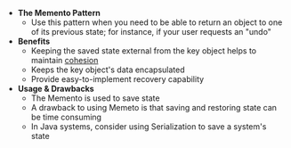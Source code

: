 - **The Memento Pattern**
  - Use this pattern when you need to be able to return an object to one of its previous state; for instance, if your user requests an "undo"
- **Benefits**
  - Keeping the saved state external from the key object helps to maintain [cohesion](../ch9/ch9.md)
  - Keeps the key object's data encapsulated
  - Provide easy-to-implement recovery capability
- **Usage & Drawbacks**
  - The Memento is used to save state
  - A drawback to using Memeto is that saving and restoring state can be time consuming
  - In Java systems, consider using Serialization to save a system's state